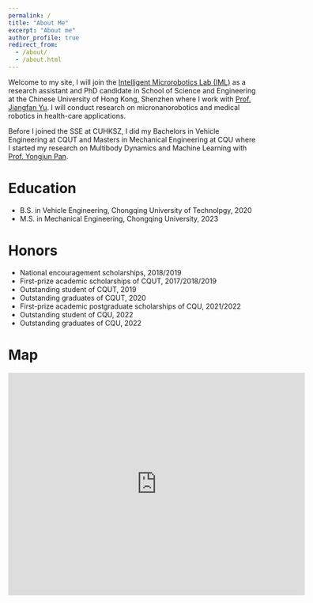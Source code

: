 ```yaml
---
permalink: /
title: "About Me"
excerpt: "About me"
author_profile: true
redirect_from: 
  - /about/
  - /about.html
---
```


Welcome to my site, I will join the [Intelligent Microrobotics Lab (IML)](https://www.imlyu.com/) as a research assistant and PhD candidate in School of Science and Engineering at the Chinese University of Hong Kong, Shenzhen where I work with [Prof. Jiangfan Yu](https://sse.cuhk.edu.cn/en/faculty/yujiangfan). I will conduct research on micronanorobotics and medical robotics in health-care applications.

Before I joined the SSE at CUHKSZ, I did my Bachelors in Vehicle Engineering at CQUT and Masters in Mechanical Engineering at CQU where I started my research on Multibody Dynamics and Machine Learning with [Prof. Yongjun Pan](https://faculty.cqu.edu.cn/YongjunPan/zh_CN/index/338379/list/index.htm).

Education
======
* B.S. in Vehicle Engineering, Chongqing University of Technolpgy, 2020
* M.S. in Mechanical Engineering, Chongqing University, 2023


Honors
======
* National encouragement scholarships, 2018/2019
* First-prize academic scholarships of CQUT, 2017/2018/2019
* Outstanding student of CQUT, 2019
* Outstanding graduates of CQUT, 2020
* First-prize academic postgraduate scholarships of CQU, 2021/2022
* Outstanding student of CQU, 2022
* Outstanding graduates of CQU, 2022

Map
======

<iframe src="https://www.google.com/maps/embed?pb=!1m18!1m12!1m3!1d306141.380212437!2d126.3453416664724!3d33.3711157139061!2m3!1f0!2f0!3f0!3m2!1i1024!2i768!4f13.1!3m3!1m2!1s0x350ce3544cc84045%3A0x66bc36d2981ebf31!2sJeju-do%2C+South+Korea!5e0!3m2!1sen!2sus!4v1473136714592" width="600" height="450" frameborder="0" style="border:0" allowfullscreen></iframe>